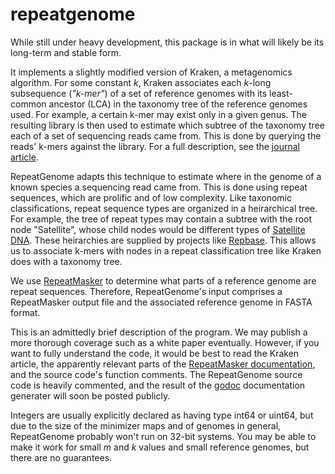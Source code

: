 repeatgenome
============

While still under heavy development, this package is in what will likely be its long-term and stable form.

It implements a slightly modified version of Kraken, a metagenomics algorithm. For some constant *k*, Kraken associates each *k*-long subsequence (*"k-mer"*) of a set of reference genomes with its least-common ancestor (LCA) in the taxonomy tree of the reference genomes used. For example, a certain k-mer may exist only in a given genus. The resulting library is then used to estimate which subtree of the taxonomy tree each of a set of sequencing reads came from. This is done by querying the reads' k-mers against the library. For a full description, see the [journal article](http://genomebiology.com/2014/15/3/R46).

RepeatGenome adapts this technique to estimate where in the genome of a known species a sequencing read came from. This is done using repeat sequences, which are prolific and of low complexity. Like taxonomic classifications, repeat sequence types are organized in a heirarchical tree. For example, the tree of repeat types may contain a subtree with the root node "Satellite", whose child nodes would be different types of [Satellite DNA](https://en.wikipedia.org/wiki/Satellite_DNA). These heirarchies are supplied by projects like [Repbase](http://www.girinst.org/repbase/index.html). This allows us to associate k-mers with nodes in a repeat classification tree like Kraken does with a taxonomy tree.

We use [RepeatMasker](http://repeatmasker.org/) to determine what parts of a reference genome are repeat sequences. Therefore, RepeatGenome's input comprises a RepeatMasker output file and the associated reference genome in FASTA format.

This is an admittedly brief description of the program. We may publish a more thorough coverage such as a white paper eventually. However, if you want to fully understand the code, it would be best to read the Kraken article, the apparently relevant parts of the [RepeatMasker documentation](http://repeatmasker.org/webrepeatmaskerhelp.html), and the source code's function comments. The RepeatGenome source code is heavily commented, and the result of the [godoc](http://blog.golang.org/godoc-documenting-go-code) documentation generater will soon be posted publicly.

Integers are usually explicitly declared as having type int64 or uint64, but due to the size of the minimizer maps and of genomes in general, RepeatGenome probably won't run on 32-bit systems. You may be able to make it work for small *m* and *k* values and small reference genomes, but there are no guarantees.

